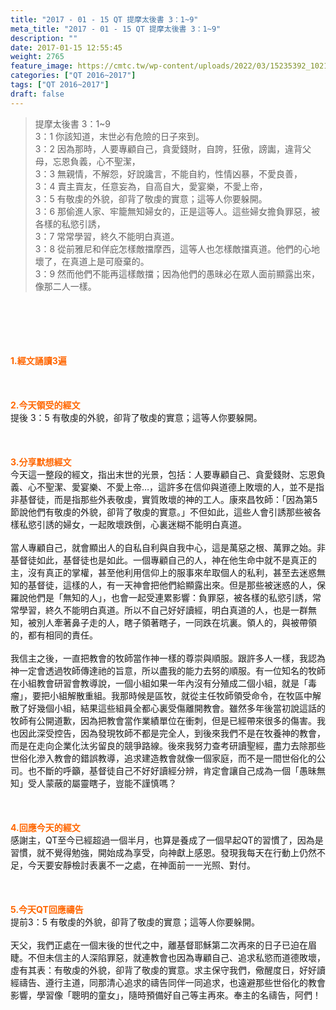 ```yaml
---
title: "2017 - 01 - 15 QT 提摩太後書 3：1~9"
meta_title: "2017 - 01 - 15 QT 提摩太後書 3：1~9"
description: ""
date: 2017-01-15 12:55:45
weight: 2765
feature_image: https://cmtc.tw/wp-content/uploads/2022/03/15235392_10211799862337740_180693556567566654_o-1.webp
categories: ["QT 2016~2017"]
tags: ["QT 2016~2017"]
draft: false
---
```


<blockquote>提摩太後書 3：1~9<br />
3：1 你該知道，末世必有危險的日子來到。<br />
3：2 因為那時，人要專顧自己，貪愛錢財，自誇，狂傲，謗讟，違背父母，忘恩負義，心不聖潔，<br />
3：3 無親情，不解怨，好說讒言，不能自約，性情凶暴，不愛良善，<br />
3：4 賣主賣友，任意妄為，自高自大，愛宴樂，不愛上帝，<br />
3：5 有敬虔的外貌，卻背了敬虔的實意；這等人你要躲開。<br />
3：6 那偷進人家、牢籠無知婦女的，正是這等人。這些婦女擔負罪惡，被各樣的私慾引誘，<br />
3：7 常常學習，終久不能明白真道。<br />
3：8 從前雅尼和佯庇怎樣敵擋摩西，這等人也怎樣敵擋真道。他們的心地壞了，在真道上是可廢棄的。<br />
3：9 然而他們不能再這樣敵擋；因為他們的愚昧必在眾人面前顯露出來，像那二人一樣。</blockquote><br />
&nbsp;<br />
<br />
&nbsp;<br />
<br />
<span style="color: #ff6600;"><strong>1.</strong><strong>經文誦讀3遍</strong></span><br />
<br />
<span style="color: #ff6600;"><strong> </strong></span><br />
<br />
<span style="color: #ff6600;"><strong>2.</strong><strong>今天領受的經文<br />
</strong></span>提後 3：5 有敬虔的外貌，卻背了敬虔的實意；這等人你要躲開。<br />
<br />
&nbsp;<br />
<br />
<span style="color: #ff6600;"><strong>3.</strong><strong>分享默想經文<br />
</strong></span>今天這一整段的經文，指出末世的光景，包括：人要專顧自己、貪愛錢財、忘恩負義、心不聖潔、愛宴樂、不愛上帝…，這許多在信仰與道德上敗壞的人，並不是指非基督徒，而是指那些外表敬虔，實質敗壞的神的工人。康來昌牧師：「因為第5節說他們有敬虔的外貌，卻背了敬虔的實意。」不但如此，這些人會引誘那些被各樣私慾引誘的婦女，一起敗壞跌倒，心裏迷糊不能明白真道。<br />
<br />
當人專顧自己，就會顯出人的自私自利與自我中心，這是萬惡之根、萬罪之始。非基督徒如此，基督徒也是如此。一個專顧自己的人，神在他生命中就不是真正的主，沒有真正的掌權，甚至他利用信仰上的服事來牟取個人的私利，甚至去迷惑無知的基督徒，這樣的人，有一天神會把他們給顯露出來。但是那些被迷惑的人，保羅說他們是「無知的人」，也會一起受連累影響：負罪惡，被各樣的私慾引誘，常常學習，終久不能明白真道。所以不自己好好讀經，明白真道的人，也是一群無知，被別人牽著鼻子走的人，瞎子領著瞎子，一同跌在坑裏。領人的，與被帶領的，都有相同的責任。<br />
<br />
我信主之後，一直把教會的牧師當作神一樣的尊崇與順服。跟許多人一樣，我認為神一定會透過牧師傳達祂的旨意，所以盡我的能力去努的順服。有一位知名的牧師在小組教會研習會教導說，一個小組如果一年內沒有分殖成二個小組，就是「毒瘤」，要把小組解散重組。我那時候是區牧，就從主任牧師領受命令，在牧區中解散了好幾個小組，結果這些組員全都心裏受傷離開教會。雖然多年後當初說這話的牧師有公開道歉，因為把教會當作業績單位在衝刺，但是已經帶來很多的傷害。我也因此深受控告，因為發現牧師不都是完全人，到後來我們不是在牧養神的教會，而是在走向企業化汰劣留良的競爭路線。後來我努力查考研讀聖經，盡力去除那些世俗化滲入教會的錯誤教導，追求建造教會就像一個家庭，而不是一間世俗化的公司。也不斷的呼籲，基督徒自己不好好讀經分辨，肯定會讓自己成為一個「愚昧無知」受人蒙蔽的屬靈瞎子，豈能不謹慎嗎？<br />
<br />
&nbsp;<br />
<br />
<span style="color: #ff6600;"><strong>4.</strong><strong>回應今天的經文<br />
</strong></span>感謝主，QT至今已經超過一個半月，也算是養成了一個早起QT的習慣了，因為是習慣，就不覺得勉強，開始成為享受，向神獻上感恩。發現我每天在行動上仍然不足，今天要安靜檢討表裏不一之處，在神面前一一光照、對付。<br />
<br />
&nbsp;<br />
<br />
<span style="color: #ff6600;"><strong>5.</strong></span><strong><span style="color: #ff6600;">今天QT回應禱告<br />
</span></strong>提前3：5 有敬虔的外貌，卻背了敬虔的實意；這等人你要躲開。<br />
<br />
天父，我們正處在一個末後的世代之中，離基督耶穌第二次再來的日子已迫在眉睫。不但未信主的人深陷罪惡，就連教會也因為專顧自己、追求私慾而道德敗壞，虛有其表：有敬虔的外貌，卻背了敬虔的實意。求主保守我們，儆醒度日，好好讀經禱告、遵行主道，同那清心追求的禱告同伴一同追求，也遠避那些世俗化的教會影響，學習像「聰明的童女」，隨時預備好自己等主再來。奉主的名禱告，阿們！<br />
<br />
&nbsp;<br />
<br />
&nbsp;<br />
<br />
&nbsp;<br />
<br />
<strong><span style="color: #ff6600;"> </span></strong>
        